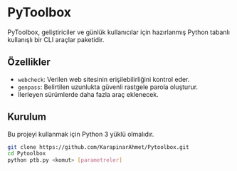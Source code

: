 # PyToolbox

PyToolbox, geliştiriciler ve günlük kullanıcılar için hazırlanmış Python tabanlı kullanışlı bir CLI araçlar paketidir.

## Özellikler

- `webcheck`: Verilen web sitesinin erişilebilirliğini kontrol eder.
- `genpass`: Belirtilen uzunlukta güvenli rastgele parola oluşturur.
- İlerleyen sürümlerde daha fazla araç eklenecek.

## Kurulum

Bu projeyi kullanmak için Python 3 yüklü olmalıdır.

```bash
git clone https://github.com/KarapinarAhmet/Pytoolbox.git
cd Pytoolbox
python ptb.py <komut> [parametreler]
